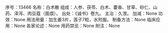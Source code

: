 序号：13466
名称：白术散
组成：人参、茯苓、白术、藿香、甘草、砂仁、山药、泽泻、肉豆蔻（面煨）。
出处：《诚书》卷九。
主治：久泄。
加减：None
功效：None
用法用量：加生姜3片，莲子7粒，水煎服。
制备方法：None
临床应用：None
各家论述：None
用药禁忌：None
附注：None
